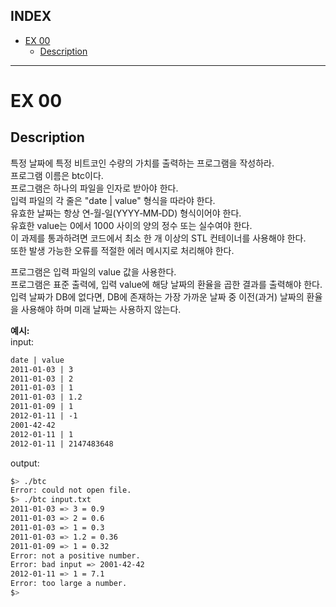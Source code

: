 ## INDEX

- [EX 00](#ex-00)
	- [Description](#description)

---
# EX 00

## Description

특정 날짜에 특정 비트코인 수량의 가치를 출력하는 프로그램을 작성하라.   
프로그램 이름은 btc이다.   
프로그램은 하나의 파일을 인자로 받아야 한다.   
입력 파일의 각 줄은 "date | value" 형식을 따라야 한다.   
유효한 날짜는 항상 연‑월‑일(YYYY‑MM‑DD) 형식이어야 한다.   
유효한 value는 0에서 1000 사이의 양의 정수 또는 실수여야 한다.   
이 과제를 통과하려면 코드에서 최소 한 개 이상의 STL 컨테이너를 사용해야 한다.    
또한 발생 가능한 오류를 적절한 에러 메시지로 처리해야 한다.   


프로그램은 입력 파일의 value 값을 사용한다.   
프로그램은 표준 출력에, 입력 value에 해당 날짜의 환율을 곱한 결과를 출력해야 한다.   
입력 날짜가 DB에 없다면, DB에 존재하는 가장 가까운 날짜 중 이전(과거) 날짜의 환율을 사용해야 하며 미래 날짜는 사용하지 않는다.    


**예시:**     
input:    
```txt
date | value
2011-01-03 | 3
2011-01-03 | 2
2011-01-03 | 1
2011-01-03 | 1.2
2011-01-09 | 1
2012-01-11 | -1
2001-42-42
2012-01-11 | 1
2012-01-11 | 2147483648
```   

output:    
```bash   
$> ./btc
Error: could not open file.
$> ./btc input.txt
2011-01-03 => 3 = 0.9
2011-01-03 => 2 = 0.6
2011-01-03 => 1 = 0.3
2011-01-03 => 1.2 = 0.36
2011-01-09 => 1 = 0.32
Error: not a positive number.
Error: bad input => 2001-42-42
2012-01-11 => 1 = 7.1
Error: too large a number.
$>
```   